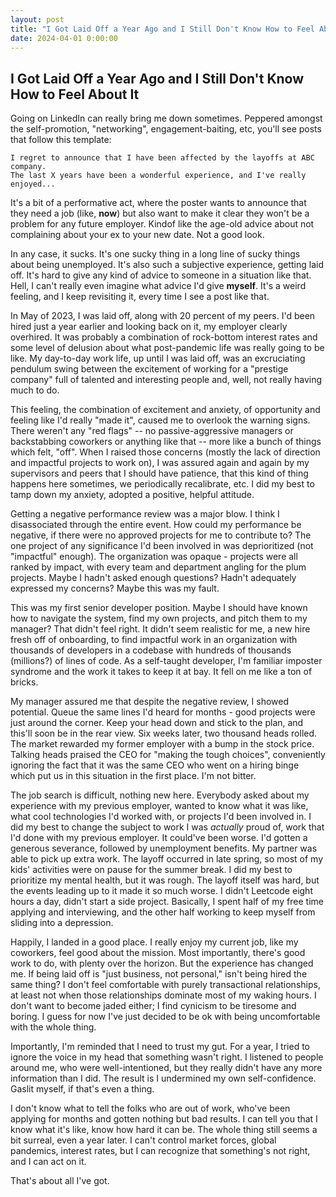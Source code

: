 ```yaml
---
layout: post
title: "I Got Laid Off a Year Ago and I Still Don't Know How to Feel About It"
date: 2024-04-01 0:00:00
---
```


## I Got Laid Off a Year Ago and I Still Don't Know How to Feel About It

Going on LinkedIn can really bring me down sometimes.  Peppered amongst the self-promotion, "networking", engagement-baiting, etc, you'll see posts that follow this template:

    I regret to announce that I have been affected by the layoffs at ABC company.
    The last X years have been a wonderful experience, and I've really enjoyed...
    
It's a bit of a performative act, where the poster wants to announce that they need a job (like, **now**) but also want to make it clear they won't be a problem for any future employer.  Kindof like the age-old advice about not complaining about your ex to your new date.  Not a good look.

In any case, it sucks.  It's one sucky thing in a long line of sucky things about being unemployed.  It's also such a subjective experience, getting laid off.  It's hard to give any kind of advice to someone in a situation like that.  Hell, I can't really even imagine what advice I'd give **myself**.  It's a weird feeling, and I keep revisiting it, every time I see a post like that.

In May of 2023, I was laid off, along with 20 percent of my peers.  I'd been hired just a year earlier and looking back on it, my employer clearly overhired.  It was probably a combination of rock-bottom interest rates and some level of delusion about what post-pandemic life was really going to be like.  My day-to-day work life, up until I was laid off, was an excruciating pendulum swing between the excitement of working for a "prestige company" full of talented and interesting people and, well, not really having much to do.

This feeling, the combination of excitement and anxiety, of opportunity and feeling like I'd really "made it", caused me to overlook the warning signs.  There weren't any "red flags" -- no passive-aggressive managers or backstabbing coworkers or anything like that -- more like a bunch of things which felt, "off".  When I raised those concerns (mostly the lack of direction and impactful projects to work on), I was assured again and again by my supervisors and peers that I should have patience, that this kind of thing happens here sometimes, we periodically recalibrate, etc.  I did my best to tamp down my anxiety, adopted a positive, helpful attitude.

Getting a negative performance review was a major blow.  I think I disassociated through the entire event.  How could my performance be negative, if there were no approved projects for me to contribute to?  The one project of any significance I'd been involved in was deprioritized (not "impactful" enough).  The organization was opaque - projects were all ranked by impact, with every team and department angling for the plum projects.  Maybe I hadn't asked enough questions? Hadn't adequately expressed my concerns?  Maybe this was my fault.  

This was my first senior developer position.  Maybe I should have known how to navigate the system, find my own projects, and pitch them to my manager?  That didn't feel right.  It didn't seem realistic for me, a new hire fresh off of onboarding, to find impactful work in an organization with thousands of developers in a codebase with hundreds of thousands (millions?) of lines of code.  As a self-taught developer, I'm familiar imposter syndrome and the work it takes to keep it at bay.  It fell on me like a ton of bricks.

My manager assured me that despite the negative review, I showed potential.  Queue the same lines I'd heard for months - good projects were just around the corner.  Keep your head down and stick to the plan, and this'll soon be in the rear view.  Six weeks later, two thousand heads rolled.  The market rewarded my former employer with a bump in the stock price.  Talking heads praised the CEO for "making the tough choices", conveniently ignoring the fact that it was the same CEO who went on a hiring binge which put us in this situation in the first place.  I'm not bitter.

The job search is difficult, nothing new here.  Everybody asked about my experience with my previous employer, wanted to know what it was like, what cool technologies I'd worked with, or projects I'd been involved in.  I did my best to change the subject to work I was *actually* proud of, work that I'd done with my previous employer.  It could've been worse.  I'd gotten a generous severance, followed by unemployment benefits.  My partner was able to pick up extra work.  The layoff occurred in late spring, so most of my kids' activities were on pause for the summer break.  I did my best to prioritize my mental health, but it was rough.  The layoff itself was hard, but the events leading up to it made it so much worse.  I didn't Leetcode eight hours a day, didn't start a side project.  Basically, I spent half of my free time applying and interviewing, and the other half working to keep myself from sliding into a depression.

Happily, I landed in a good place.  I really enjoy my current job, like my coworkers, feel good about the mission.  Most importantly, there's good work to do, with plenty over the horizon.  But the experience has changed me.  If being laid off is "just business, not personal," isn't being hired the same thing?  I don't feel comfortable with purely transactional relationships, at least not when those relationships dominate most of my waking hours.  I don't want to become jaded either; I find cynicism to be tiresome and boring.  I guess for now I've just decided to be ok with being uncomfortable with the whole thing.

Importantly, I'm reminded that I need to trust my gut.  For a year, I tried to ignore the voice in my head that something wasn't right.  I listened to people around me, who were well-intentioned, but they really didn't have any more information than I did.  The result is I undermined my own self-confidence.  Gaslit myself, if that's even a thing.  

I don't know what to tell the folks who are out of work, who've been applying for months and gotten nothing but bad results.  I can tell you that I know what it's like, know how hard it can be.  The whole thing still seems a bit surreal, even a year later.  I can't control market forces, global pandemics, interest rates, but I can recognize that something's not right, and I can act on it.  

That's about all I've got.

